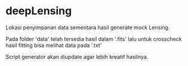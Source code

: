 # deepLensing

Lokasi penyimpanan data sementara hasil generate mock Lensing.

Pada folder 'data' telah tersedia hasil dalam '.fits' lalu untuk crosscheck hasil fitting bisa melihat data pada '.txt'

Script generator akan diupdate agar lebih kreatif hasilnya.
